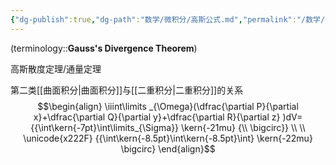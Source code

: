 ```yaml
---
{"dg-publish":true,"dg-path":"数学/微积分/高斯公式.md","permalink":"/数学/微积分/高斯公式/","dgPassFrontmatter":true,"noteIcon":"","created":"2024-05-21T15:20:28.811+08:00","updated":"2024-08-24T23:10:04.069+08:00"}
---
```


(terminology::**Gauss's Divergence Theorem**)

高斯散度定理/通量定理

第二类[[曲面积分\|曲面积分]]与[[二重积分\|二重积分]]的关系
$$\begin{align}
\iiint\limits _{\Omega}(\dfrac{\partial P}{\partial x}+\dfrac{\partial Q}{\partial y}+\dfrac{\partial R}{\partial z}   )dV={{\int\kern{-7pt}\int\limits_{\Sigma}} \kern{-21mu} {\\ \bigcirc}} \\ \\
\unicode{x222F} {{\int\kern{-8.5pt}\int\kern{-8.5pt}\int} \kern{-22mu} \bigcirc} 
\end{align}$$




